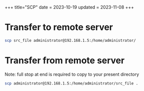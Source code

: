 +++
title="SCP"
date = 2023-10-19
updated = 2023-11-08
+++

# Transfer to remote server

```sh
scp src_file administrator@192.168.1.5:/home/administrator/
```

# Transfer from remote server

Note: full stop at end is required to copy to your present directory

```sh
scp administrator@192.168.1.5:/home/administrator/src_file .
```

